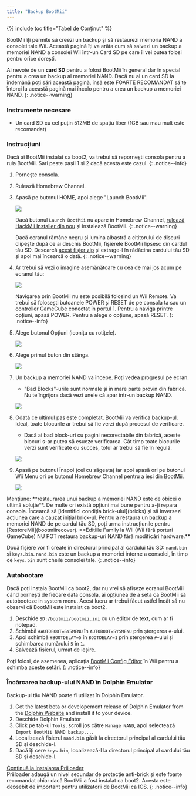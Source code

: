 ```yaml
---
title: "Backup BootMii"
---
```


{% include toc title="Tabel de Conținut" %}

BootMii îți permite să creezi un backup și să restaurezi memoria NAND a consolei tale Wii. Această pagină îți va arăta cum să salvezi un backup a memoriei NAND a consolei Wii într-un Card SD pe care îl vei putea folosi pentru orice dorești.

Ai nevoie de un **card SD** pentru a folosi BootMii în general dar în special pentru a crea un backup al memoriei NAND. Dacă nu ai un card SD la îndemână poți sări această pagină, însă este FOARTE RECOMANDAT să te întorci la această pagină mai încolo pentru a crea un backup a memoriei NAND.
{: .notice--warning}

### Instrumente necesare

* Un card SD cu cel puțin 512MB de spațiu liber (1GB sau mau mult este recomandat)

### Instrucțiuni

Dacă ai BootMii instalat ca boot2, va trebui să repornești consola pentru a rula BootMii. Sari peste pașii 1 și 2 dacă acesta este cazul.
{: .notice--info}

1. Pornește consola.
1. Rulează Homebrew Channel.
1. Apasă pe butonul HOME, apoi alege "Launch BootMii".

    ![](/images/bootmii/BootMii_HBC.png)

    Dacă butonul `Launch BootMii` nu apare în Homebrew Channel, [rulează HackMii Installer din nou](hackmii) și instalează BootMii.
    {: .notice--warning}

    Dacă ecranul rămâne negru și lumina albastră a cititorului de discuri clipește după ce ai deschis BootMii, fișierele BootMii lipsesc din cardul tău SD. Descarcă [acest fișier zip](/assets/files/bootmii_sd_files.zip) și extrage-l în rădăcina cardului tău SD și apoi mai încearcă o dată.
    {: .notice--warning}

1. Ar trebui să vezi o imagine asemănătoare cu cea de mai jos acum pe ecranul tău:

    ![](/images/bootmii/BootMii_Main.png)

    Navigarea prin BootMii nu este posibilă folosind un Wii Remote. Va trebui să folosești butoanele POWER și RESET de pe consola ta sau un controller GameCube conectat în portul 1. Pentru a naviga printre opțiuni, apasă POWER. Pentru a alege o opțiune, apasă RESET.
    {: .notice--info}

1. Alege butonul Opțiuni (iconița cu rotițele).

    ![](/images/bootmii/BootMii_Gears.png)

1. Alege primul buton din stânga.

    ![](/images/bootmii/BootMii_Backup.png)

1. Un backup a memoriei NAND va începe. Poți vedea progresul pe ecran.
    + "Bad Blocks"-urile sunt normale și în mare parte provin din fabrică. Nu te îngrijora dacă vezi unele că apar într-un backup NAND.

    ![](/images/bootmii/BootMii_NAND_Backup.png)

1. Odată ce ultimul pas este completat, BootMii va verifica backup-ul. Ideal, toate blocurile ar trebui să fie verzi după procesul de verificare.
    + Dacă ai bad block-uri cu pagini necorectabile din fabrică, aceste blocuri s-ar putea să eșueze verificarea. Cât timp toate blocurile verzi sunt verificate cu succes, totul ar trebui să fie în regulă.

    ![](/images/bootmii/BootMii_NAND_Backup_Verify.png)

1. Apasă pe butonul Înapoi (cel cu săgeata) iar apoi apasă ori pe butonul Wii Menu ori pe butonul Homebrew Channel pentru a ieși din BootMii.

    ![](/images/bootmii/BootMii_Return.png)

<div id="restore-notice" class="notice" markdown="1">
Mențiune: **restaurarea unui backup a memoriei NAND este de obicei o ultimă soluție**. De multe ori există opțiuni mai bune pentru a-ți repara consola.
Încearcă să [identifici condiția brick-ului](bricks) și să inversezi acțiunea care a cauzat inițial brick-ul.
Pentru a restaura un backup a memoriei NAND de pe cardul tău SD, poți urma instrucțiunile pentru [RestoreMii](bootmiirecover). **Edițiile Family la Wii (Wii fără porturi GameCube) NU POT restaura backup-uri NAND fără modificări hardware.**
</div>

Două fișiere vor fi create în directorul principal al cardului tău SD: `nand.bin` și `keys.bin`. `nand.bin` este un backup a memoriei interne a consolei, în timp ce `keys.bin` sunt cheile consolei tale.
{: .notice--info}

### Autobootare

Dacă poți instala BootMii ca boot2, dar nu vrei să afișeze ecranul BootMii când pornești de fiecare data consola, ai opțiunea de a seta ca BootMii să autobooteze in system menu. Acest lucru ar trebui făcut astfel încât să nu observi că BootMii este instalat ca boot2.

1. Deschide `SD:/bootmii/bootmii.ini` cu un editor de text, cum ar fi notepad.
1. Schimbă `#AUTOBOOT=SYSMENU` în `AUTOBOOT=SYSMENU` prin ștergerea `#`-ului.
1. Apoi schimbă `#BOOTDELAY=5` în `BOOTDELAY=1` prin ștergerea `#`-ului și schimbarea numărului `5` în `1`.
1. Salvează fișierul, urmat de ieșire.

Poți folosi, de asemenea, aplicația [BootMii Config Editor](https://oscwii.org/library/app/BootMiiConfigurationEditor) în Wii pentru a schimba aceste setări.
{: .notice--info}

### Încărcarea backup-ului NAND în Dolphin Emulator

Backup-ul tău NAND poate fi utilizat în Dolphin Emulator.

1. Get the latest beta or developement release of Dolphin Emulator from the [Dolphin Website](https://dolphin-emu.org/) and install it to your device.
1. Deschide Dolphin Emulator
1. Click pe tab-ul `Tools`, scroll jos către `Manage NAND`, apoi selectează `Import BootMii NAND backup...`.
1. Localizează fișierul `nand.bin` găsit la directorul principal al cardului tău SD și deschide-l.
1. Dacă îți cere `keys.bin`, localizează-l la directorul principal al cardului tău SD și deschide-l.

[Continuă la Instalarea Priiloader](priiloader)<br> Priiloader adaugă un nivel secundar de protecție anti-brick și este foarte recomandat chiar dacă BootMii a fost instalat ca boot2. Acesta este deosebit de important pentru utilizatorii de BootMii ca IOS.
{: .notice--info}
